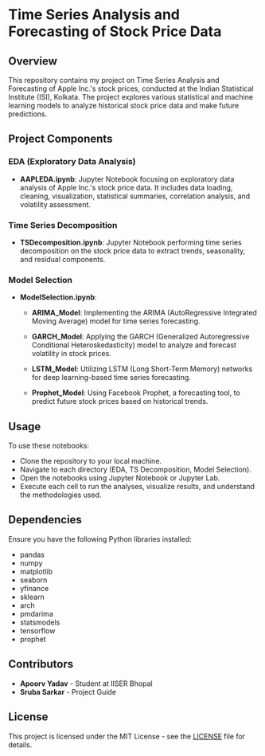 # Time Series Analysis and Forecasting of Stock Price Data

## Overview

This repository contains my project on Time Series Analysis and Forecasting of Apple Inc.'s stock prices, conducted at the Indian Statistical Institute (ISI), Kolkata. The project explores various statistical and machine learning models to analyze historical stock price data and make future predictions.

## Project Components

### EDA (Exploratory Data Analysis)

- **AAPLEDA.ipynb**: Jupyter Notebook focusing on exploratory data analysis of Apple Inc.'s stock price data. It includes data loading, cleaning, visualization, statistical summaries, correlation analysis, and volatility assessment.

### Time Series Decomposition

- **TSDecomposition.ipynb**: Jupyter Notebook performing time series decomposition on the stock price data to extract trends, seasonality, and residual components.

### Model Selection

- **ModelSelection.ipynb**:
  
  - **ARIMA_Model**: Implementing the ARIMA (AutoRegressive Integrated Moving Average) model for time series forecasting.
    
  - **GARCH_Model**: Applying the GARCH (Generalized Autoregressive Conditional Heteroskedasticity) model to analyze and forecast volatility in stock prices.
    
  - **LSTM_Model**: Utilizing LSTM (Long Short-Term Memory) networks for deep learning-based time series forecasting.
    
  - **Prophet_Model**: Using Facebook Prophet, a forecasting tool, to predict future stock prices based on historical trends.

## Usage

To use these notebooks:
- Clone the repository to your local machine.
- Navigate to each directory (EDA, TS Decomposition, Model Selection).
- Open the notebooks using Jupyter Notebook or Jupyter Lab.
- Execute each cell to run the analyses, visualize results, and understand the methodologies used.

## Dependencies

Ensure you have the following Python libraries installed:
- pandas
- numpy
- matplotlib
- seaborn
- yfinance
- sklearn
- arch
- pmdarima
- statsmodels
- tensorflow
- prophet

## Contributors

- **Apoorv Yadav** - Student at IISER Bhopal
- **Sruba Sarkar** - Project Guide

## License

This project is licensed under the MIT License - see the [LICENSE](https://github.com/apooyadv/Time-Series-Analysis-and-Forecasting-of-Stock-Price-Data/blob/main/LICENSE) file for details.
